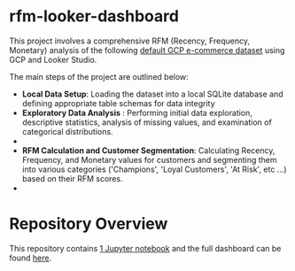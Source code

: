 # rfm-looker-dashboard

This project involves a comprehensive RFM (Recency, Frequency, Monetary) analysis of the following [default GCP e-commerce dataset](https://www.kaggle.com/datasets/mustafakeser4/looker-ecommerce-bigquery-dataset/data?select=events.csv) using GCP and Looker Studio.

The main steps of the project are outlined below:
- **Local Data Setup**: Loading the dataset into a local SQLite database and defining appropriate table schemas for data integrity
- **Exploratory Data Analysis** : Performing initial data exploration, descriptive statistics, analysis of missing values, and examination of categorical distributions.
- 
- **RFM Calculation and Customer Segmentation**: Calculating Recency, Frequency, and Monetary values for customers and segmenting them into various categories ('Champions', 'Loyal Customers', 'At Risk', etc ...) based on their RFM scores.
- 

# Repository Overview
This repository contains [1 Jupyter notebook](Notebook.ipynb) and the full dashboard can be found [here](https://lookerstudio.google.com/reporting/0dc70163-4b22-491c-a2f4-de37fb6b7158).
